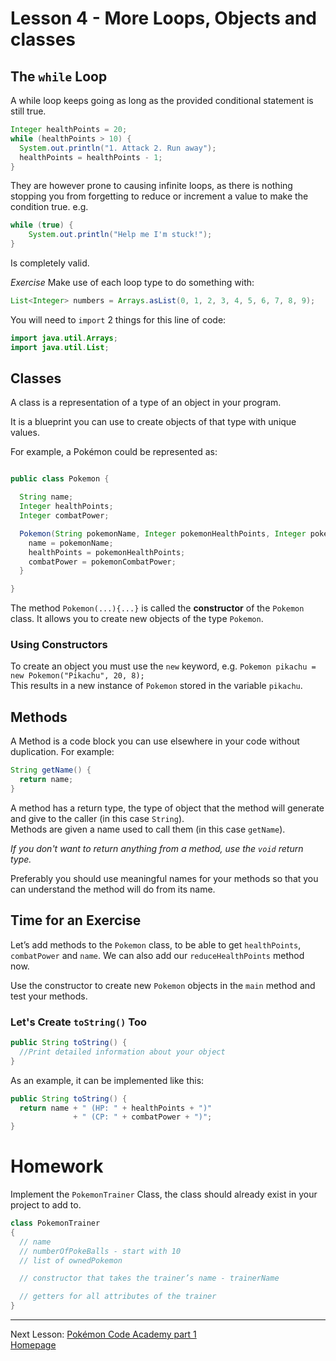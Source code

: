# Lesson 4 - More Loops, Objects and classes

## The `while` Loop
A while loop keeps going as long as the provided conditional statement is still true.

```java
Integer healthPoints = 20;
while (healthPoints > 10) {
  System.out.println("1. Attack 2. Run away");
  healthPoints = healthPoints - 1;
}
```

They are however prone to causing infinite loops, as there is nothing stopping you from forgetting to reduce or increment a value to make the condition true.
e.g.
```java
while (true) {
    System.out.println("Help me I'm stuck!");
}
```
Is completely valid.

*Exercise*
Make use of each loop type to do something with:
```java
List<Integer> numbers = Arrays.asList(0, 1, 2, 3, 4, 5, 6, 7, 8, 9);
```
You will need to `import` 2 things for this line of code:
```java
import java.util.Arrays;
import java.util.List;
```

## Classes
A class is a representation of a type of an object in your program.

It is a blueprint you can use to create objects of that type with unique values.

For example, a Pokémon could be represented as:
```java

public class Pokemon {

  String name;
  Integer healthPoints;
  Integer combatPower;

  Pokemon(String pokemonName, Integer pokemonHealthPoints, Integer pokemonCombatPower) {
    name = pokemonName;
    healthPoints = pokemonHealthPoints;
    combatPower = pokemonCombatPower;
  }

}
```

The method `Pokemon(...){...}` is called the **constructor** of the `Pokemon` class. It allows you to create new objects of the type `Pokemon`.

### Using Constructors
To create an object you must use the `new` keyword, e.g.
`Pokemon pikachu = new Pokemon("Pikachu", 20, 8);`  
This results in a new instance of `Pokemon` stored in the variable `pikachu`.

## Methods
A Method is a code block you can use elsewhere in your code without duplication. For example:
```java
String getName() {
  return name;
}
```
A method has a return type, the type of object that the method will generate and give to the caller (in this case `String`).  
Methods are given a name used to call them (in this case `getName`).

*If you don't want to return anything from a method, use the `void` return type.*

Preferably you should use meaningful names for your methods so that you can understand the method will do from its name.

## Time for an Exercise
Let’s add methods to the `Pokemon` class, to be able to get `healthPoints`, `combatPower` and `name`. We can also add our `reduceHealthPoints` method now.

Use the constructor to create new `Pokemon` objects in the `main` method and test your methods.

### Let's Create `toString()` Too
```java
public String toString() {
  //Print detailed information about your object
}
```
As an example, it can be implemented like this:
```java
public String toString() {
  return name + " (HP: " + healthPoints + ")"
              + " (CP: " + combatPower + ")";
}
```

# Homework
Implement the `PokemonTrainer` Class, the class should already exist in your project to add to.
```java
class PokemonTrainer
{
  // name
  // numberOfPokeBalls - start with 10
  // list of ownedPokemon

  // constructor that takes the trainer’s name - trainerName

  // getters for all attributes of the trainer
}
```
---
Next Lesson: [Pokémon Code Academy part 1](lesson5.md)  
[Homepage](index.md)
